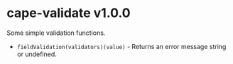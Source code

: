 # cape-validate v1.0.0

Some simple validation functions.

- `fieldValidation(validators)(value)` - Returns an error message string or undefined.
